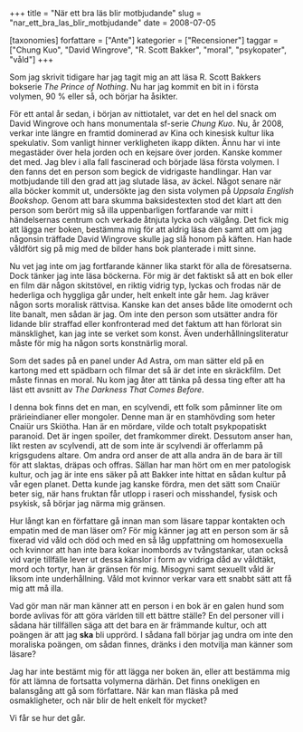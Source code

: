 +++
title = "När ett bra läs blir motbjudande"
slug = "nar_ett_bra_las_blir_motbjudande"
date = 2008-07-05

[taxonomies]
forfattare = ["Ante"]
kategorier = ["Recensioner"]
taggar = ["Chung Kuo", "David Wingrove", "R. Scott Bakker", "moral", "psykopater", "våld"]
+++

Som jag skrivit tidigare har jag tagit mig an att läsa R. Scott Bakkers  bokserie  <em>The Prince of Nothing</em>. Nu har jag kommit en bit in i första volymen, 90 % eller så, och börjar ha åsikter.

För ett antal år sedan, i början av nittiotalet, var det en hel del snack om David Wingrove och hans monumentala sf-serie _Chung Kuo_. Nu, år 2008, verkar inte längre en framtid dominerad av Kina och kinesisk kultur lika spekulativ. Som vanligt hinner verkligheten ikapp dikten. Ännu har vi inte megastäder över hela jorden och en kejsare över jorden. Kanske kommer det med. Jag blev i alla fall fascinerad och började läsa första volymen. I den fanns det en person som begick de vidrigaste handlingar. Han var motbjudande till den grad att jag slutade läsa, av äckel. Något senare när alla böcker kommit ut, undersökte jag den sista volymen på <em>Uppsala English Bookshop.</em> Genom att bara skumma baksidestexten stod det klart att den person som berört mig så illa uppenbarligen fortfarande var mitt i händelsernas centrum och verkade åtnjuta lycka och välgång. Det fick mig att lägga ner boken, bestämma mig för att aldrig läsa den samt att om jag någonsin träffade David Wingrove skulle jag slå honom på käften. Han hade våldfört sig på mig med de bilder hans bok planterade i mitt sinne.

<!-- more -->

Nu vet jag inte om jag fortfarande känner lika starkt för alla de föresatserna. Dock tänker jag inte läsa böckerna. För mig är det faktiskt så att en bok eller en film där någon skitstövel, en riktig vidrig typ, lyckas och frodas när de hederliga och hyggliga går under, helt enkelt inte går hem. Jag kräver någon sorts moralisk rättvisa. Kanske kan det anses både lite omodernt och lite banalt, men sådan är jag. Om inte den person som utsätter andra för lidande blir straffad eller konfronterad med det faktum att han förlorat sin mänsklighet, kan jag inte se verket som konst. Även underhållningsliteratur måste för mig ha någon sorts konstnärlig moral.

Som det sades på en panel under Ad Astra, om man sätter eld på en kartong med ett spädbarn och filmar det så är det inte en skräckfilm. Det måste finnas en moral. Nu kom jag åter att tänka på dessa ting efter att ha läst ett avsnitt av <em>The Darkness That Comes Before</em>.

I denna bok finns det en man, en scylvendi, ett folk som påminner lite om prärieindianer eller mongoler. Denne man är en stamhövding som heter Cnaiür urs Skiötha. Han är en mördare, vilde och totalt psykpopatiskt paranoid. Det är ingen spoiler, det framkommer direkt. Dessutom anser han, likt resten av scylvendi, att de som inte är scylvendi är offerlamm på krigsgudens altare. Om andra ord anser de att alla andra än de bara är till för att slaktas, dräpas och offras. Sällan har man hört om en mer patologisk kultur, och jag är inte ens säker på att Bakker inte hittat en sådan kultur på vår egen planet. Detta kunde jag kanske fördra, men det sätt som Cnaiür beter sig, när hans fruktan får utlopp i raseri och misshandel, fysisk och psykisk, så börjar jag närma mig gränsen.

Hur långt kan en författare gå innan man som läsare tappar kontakten och empatin med de man läser om? För mig känner jag att en person som är så fixerad vid våld och död och med en så låg uppfattning om homosexuella och kvinnor att han inte bara kokar inombords av tvångstankar, utan också vid varje tillfälle lever ut dessa känslor i form av vidriga dåd av våldtäkt, mord och tortyr, han är gränsen för mig. Misogyni samt sexuellt våld är liksom inte underhållning. Våld mot kvinnor verkar vara ett snabbt sätt att få mig att må illa.

Vad gör man när man känner att en person i en bok är en galen hund som borde avlivas för att göra världen till ett bättre ställe? En del personer vill i sådana här tillfällen säga att det bara en är främmande kultur, och att poängen är att jag **ska** bli upprörd. I sådana fall börjar jag undra om inte den moraliska poängen, om sådan finnes, dränks i den motvilja man känner som läsare?

Jag har inte bestämt mig för att lägga ner boken än, eller att bestämma mig för att lämna de fortsatta volymerna därhän. Det finns onekligen en balansgång att gå som författare. När kan man fläska på med osmakligheter, och när blir de helt enkelt för mycket?

Vi får se hur det går.
